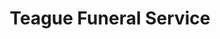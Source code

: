 ---
title: "Teague Funeral Service"
url: /charlottesville/teague-funeral-service/
shop: funeral directors
---